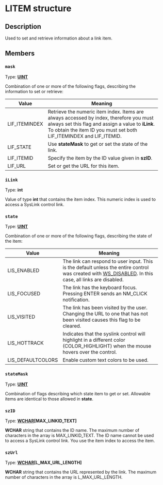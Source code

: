 # LITEM structure

## Description

Used to set and retrieve information about a link item.

## Members

### `mask`

Type: **[UINT](https://learn.microsoft.com/windows/desktop/WinProg/windows-data-types)**

Combination of one or more of the following flags, describing the information to set or retrieve:

| Value | Meaning |
| --- | --- |
| LIF_ITEMINDEX | Retrieve the numeric item index. Items are always accessed by index, therefore you must always set this flag and assign a value to **iLink**. To obtain the item ID you must set both LIF_ITEMINDEX and LIF_ITEMID. |
| LIF_STATE | Use **stateMask** to get or set the state of the link. |
| LIF_ITEMID | Specify the item by the ID value given in **szID**. |
| LIF_URL | Set or get the URL for this item. |

### `iLink`

Type: **int**

Value of type **int** that contains the item index. This numeric index is used to access a SysLink control link.

### `state`

Type: **[UINT](https://learn.microsoft.com/windows/desktop/WinProg/windows-data-types)**

Combination of one or more of the following flags, describing the state of the item:

| Value | Meaning |
| --- | --- |
| LIS_ENABLED | The link can respond to user input. This is the default unless the entire control was created with [WS_DISABLED](https://learn.microsoft.com/windows/desktop/winmsg/window-styles). In this case, all links are disabled. |
| LIS_FOCUSED | The link has the keyboard focus. Pressing ENTER sends an NM_CLICK notification. |
| LIS_VISITED | The link has been visited by the user. Changing the URL to one that has not been visited causes this flag to be cleared. |
| LIS_HOTTRACK | Indicates that the syslink control will highlight in a different color (COLOR_HIGHLIGHT) when the mouse hovers over the control. |
| LIS_DEFAULTCOLORS | Enable custom text colors to be used. |

### `stateMask`

Type: **[UINT](https://learn.microsoft.com/windows/desktop/WinProg/windows-data-types)**

Combination of flags describing which state item to get or set. Allowable items are identical to those allowed in **state**.

### `szID`

Type: **[WCHAR](https://learn.microsoft.com/windows/desktop/WinProg/windows-data-types)[MAX_LINKID_TEXT]**

**WCHAR** string that contains the ID name. The maximum number of characters in the array is MAX_LINKID_TEXT. The ID name cannot be used to access a SysLink control link. You use the item index to access the item.

### `szUrl`

Type: **[WCHAR](https://learn.microsoft.com/windows/desktop/WinProg/windows-data-types)[L_MAX_URL_LENGTH]**

**WCHAR** string that contains the URL represented by the link. The maximum number of characters in the array is L_MAX_URL_LENGTH.